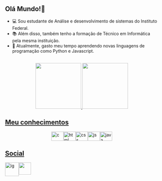 ## Olá Mundo!👋
- 💻 Sou estudante de Análise e desenvolvimento de sistemas do Instituto Federal.
- 📚 Além disso, também tenho a formação de Técnico em Informática pela mesma instituição.
- 💭 Atualmente, gasto meu tempo aprendendo novas linguagens de programação como Python e Javascript.

<center>
 <br>
 <a href="https://github.com/GuilhermeDmD">
  <img height="150em" src="https://github-readme-stats.vercel.app/api?username=GuilhermeDmD&show_icons=true&theme=nightowl&include_all_commits=true&count_private=true"/>
  <img height="150em" src="https://github-readme-stats.vercel.app/api/top-langs/?username=GuilhermeDmD&layout=compact&langs_count=16&theme=nightowl"/>
 <br/>
</center>

## Meu conhecimentos
<div style="display:flex; justify-content: center;">
  <img alt="c" height="30" width="40" src="https://cdn.jsdelivr.net/gh/devicons/devicon@latest/icons/c/c-original.svg" />
  <img alt="html" height="30" width="40" src="https://cdn.jsdelivr.net/gh/devicons/devicon@latest/icons/html5/html5-original.svg" />
  <img alt="css" height="30" width="40" src="https://cdn.jsdelivr.net/gh/devicons/devicon@latest/icons/css3/css3-original.svg" />
  <img alt="js" height="30" width="40" src="https://cdn.jsdelivr.net/gh/devicons/devicon@latest/icons/javascript/javascript-original.svg" />
  <img alt="java" height="30" width="40" src="https://cdn.jsdelivr.net/gh/devicons/devicon@latest/icons/java/java-original.svg" />
</div>

  ## Social
<div style="display:flex;">
 <a href="https://www.instagram.com/dmd_guilherme/">
  <img height ="45" width="45" alt="ig" src="https://cdn4.iconfinder.com/data/icons/picons-social/57/38-instagram-2-512.png"> 
 </a>
 <a href="https://guilhermedmd.github.io/">
  <img height="40" width="40" src="https://github.com/user-attachments/assets/07663a06-057a-450a-8dfa-1f8043c4e235">
 </a>
</div>







